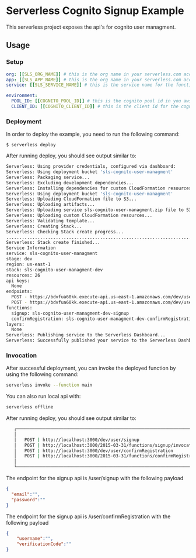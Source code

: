 <!--
title: 'Serverless Cognito User Management'
description: 'This serverless project exposes the api's for cognito user managment.'
layout: Doc
framework: v2
platform: AWS
language: nodeJS
authorLink: 'https://github.com/LabDevs-ninja'
authorName: 'José Menezes @ LabDevs.ninja'
authorAvatar: 'https://avatars.githubusercontent.com/u/2001467?s=60&v=4'
-->


# Serverless Cognito Signup Example

This serverless project exposes the api's for cognito user managment.

## Usage

### Setup

```yml
org: [[SLS_ORG_NAME]] # this is the org name in your serverless.com account in your serverless.com account
app: [[SLS_APP_NAME]] # this is the org name in your serverless.com account in your serverless.com account
service: [[SLS_SERVICE_NAME]] # this is the service name for the function

environment:
  POOL_ID: [[COGNITO_POOL_ID]] # this is the cognito pool id in you aws account
  CLIENT_ID: [[COGNITO_CLIENT_ID]] # this is the client id for the cognito user pool in your aws account
```

### Deployment

In order to deploy the example, you need to run the following command:

```
$ serverless deploy
```

After running deploy, you should see output similar to:

```bash
Serverless: Using provider credentials, configured via dashboard:
Serverless: Using deployment bucket 'sls-cognito-user-managment'
Serverless: Packaging service...
Serverless: Excluding development dependencies...
Serverless: Installing dependencies for custom CloudFormation resources...
Serverless: Using deployment bucket 'sls-cognito-user-managment'
Serverless: Uploading CloudFormation file to S3...
Serverless: Uploading artifacts...
Serverless: Uploading service sls-cognito-user-managment.zip file to S3 (12.94 MB)...
Serverless: Uploading custom CloudFormation resources...
Serverless: Validating template...
Serverless: Creating Stack...
Serverless: Checking Stack create progress...
................................................................................
Serverless: Stack create finished...
Service Information
service: sls-cognito-user-managment
stage: dev
region: us-east-1
stack: sls-cognito-user-managment-dev
resources: 26
api keys:
  None
endpoints:
  POST - https://bdvfua60kk.execute-api.us-east-1.amazonaws.com/dev/user/signup
  POST - https://bdvfua60kk.execute-api.us-east-1.amazonaws.com/dev/user/confirmRegistration
functions:
  signup: sls-cognito-user-managment-dev-signup
  confirmRegistration: sls-cognito-user-managment-dev-confirmRegistration
layers:
  None
Serverless: Publishing service to the Serverless Dashboard...
Serverless: Successfully published your service to the Serverless Dashboard: 
```

### Invocation

After successful deployment, you can invoke the deployed function by using the following command:

```bash
serverless invoke --function main
```
You can also run local api with:

```bash
serverless offline
```

After running deploy, you should see output similar to:

```bash
   ┌───────────────────────────────────────────────────────────────────────────────────────┐
   │                                                                                       │
   │   POST | http://localhost:3000/dev/user/signup                                        │
   │   POST | http://localhost:3000/2015-03-31/functions/signup/invocations                │
   │   POST | http://localhost:3000/dev/user/confirmRegistration                           │
   │   POST | http://localhost:3000/2015-03-31/functions/confirmRegistration/invocations   │
   │                                                                                       │
   └───────────────────────────────────────────────────────────────────────────────────────┘
```

The endpoint for the signup api is /user/signup with the following payload

```json
{
  "email":"",
  "password":""
}
```

The endpoint for the signup api is /user/confirmRegistration with the following payload

```json
{
    "username":"",
    "verificationCode":""
}
```